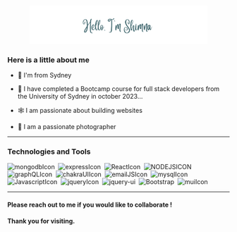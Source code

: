 <p align="center"><a href="https://github.com/shimna-puthanayil"><img width="80%" alt="Hello, I'm Shimna. " src="./assets/images/pr.png" /></a></p>

### Here is a little about me

- 📍 I'm from Sydney

- 🌱 I have completed a Bootcamp course for full stack developers from the University of Sydney in october 2023...

- 🕸️ I am passionate about building websites
- 📸 I am a passionate photographer 

---

### Technologies and Tools 
<div>
     <img src="https://github.com/shimna-puthanayil/shimna-puthanayil/assets/132061805/fe27507a-38e5-4297-a246-96c966cbc2e9" title="mongodb" alt="mongodbIcon"  width="10%" height="6%"/>&nbsp;
   <img src="https://github.com/shimna-puthanayil/shimna-puthanayil/assets/132061805/994a1c1a-5b59-4e9a-a90d-1437a7fe4ebc" title="express" alt="expressIcon"  width="6%" height="6%"/>&nbsp;
  <img src="https://github.com/shimna-puthanayil/shimna-puthanayil/assets/132061805/c0b187ee-3937-4ab4-b00c-62b9cd9e9416" title="React" alt="ReactIcon"  width="4%" height="4%"/>&nbsp;
   <img src="https://github.com/shimna-puthanayil/shimna-puthanayil/assets/132061805/298331d4-7ffa-41a9-b0e4-af785aa1cd51" title="NODEJS" alt="NODEJSICON"  width="6%" height="6%"/>&nbsp;
    <img src="https://github.com/shimna-puthanayil/shimna-puthanayil/assets/132061805/eb58c899-0092-46ef-b0f2-5ab9e455cbc5" title="graphQL" alt="graphQLIcon"  width="10%" height="6%"/>&nbsp;
     <img  title="chakraUI" alt="chakraUIIcon" src="https://github.com/shimna-puthanayil/shimna-puthanayil/assets/132061805/3da937f4-32c5-43c4-b257-f9cb90c929af"  width="4%" height="4%">&nbsp;
   <img src="https://github.com/shimna-puthanayil/shimna-puthanayil/assets/132061805/09aa689d-d53a-4016-a64c-34e5b49b9ab2" title="emailJS" alt="emailJSIcon"  width="3%" height="3%"/>&nbsp;
      <img src="https://github.com/shimna-puthanayil/shimna-puthanayil/assets/132061805/1afdc6ea-a9fb-4828-bfc7-1ca29578086b" title="mysql" alt="mysqlIcon"  width="10%" height="6%"/>&nbsp;
  <img src="https://github.com/shimna-puthanayil/shimna-puthanayil/assets/132061805/702b1c02-ae6a-4aba-9e83-ae17d2e75292" title="js" alt="JavascriptIcon"  width="3%" height="3%"/>&nbsp;
    <img src="https://github.com/shimna-puthanayil/shimna-puthanayil/assets/132061805/ff40d466-33b0-418d-a7e2-b0a3e3c7ad67" title="jquery" alt="jqueryIcon" width="10%" height="6%"/>&nbsp;
    <img src="https://github.com/shimna-puthanayil/shimna-puthanayil/assets/132061805/4714c3e9-751c-4fa8-89bc-4b15ae486411" title="jquery-ui" alt="jquery-ui"  width="4%" height="4%"/>&nbsp;
    <img src="https://github.com/shimna-puthanayil/shimna-puthanayil/assets/132061805/891d15e1-4f46-4090-8f59-2b0024463cb2" title="Bootstrap" alt="Bootstrap" width="6%" height="6%" />&nbsp;
    <img src="https://github.com/shimna-puthanayil/shimna-puthanayil/assets/132061805/c48cb70b-4546-4a1c-8d12-338820bcae1e" title="html" alt="muiIcon" width="4%" height="4%"/>&nbsp;
   

</div>

---

#### Please reach out to me if you would like to collaborate ! 
#### Thank you for visiting.
